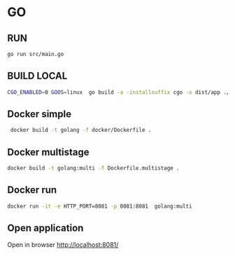 # GO

## RUN

```bash
go run src/main.go
```

## BUILD LOCAL

```bash
CGO_ENABLED=0 GOOS=linux  go build -a -installsuffix cgo -o dist/app ./src/main.go
```

## Docker simple

```bash
 docker build -t golang -f docker/Dockerfile .
```

## Docker multistage

```bash
docker build -t golang:multi -f Dockerfile.multistage .
```

## Docker run

```bash
docker run -it -e HTTP_PORT=8081 -p 8081:8081  golang:multi
```

## Open application

Open in browser <http://localhost:8081/>
